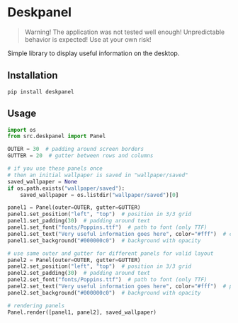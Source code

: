 # Deskpanel

> Warning! The application was not tested well enough! Unpredictable behavior is expected! Use at your own risk!

Simple library to display useful information on the desktop.

## Installation

```commandline
pip install deskpanel
```

## Usage

```python
import os
from src.deskpanel import Panel

OUTER = 30  # padding around screen borders
GUTTER = 20  # gutter between rows and columns

# if you use these panels once 
# then an initial wallpaper is saved in "wallpaper/saved"
saved_wallpaper = None
if os.path.exists("wallpaper/saved"):
    saved_wallpaper = os.listdir("wallpaper/saved")[0]

panel1 = Panel(outer=OUTER, gutter=GUTTER)
panel1.set_position("left", "top")  # position in 3/3 grid
panel1.set_padding(30)  # padding around text
panel1.set_font("fonts/Poppins.ttf")  # path to font (only TTF)
panel1.set_text("Very useful information goes here", color="#fff")  # content
panel1.set_background("#000000c0")  # background with opacity

# use same outer and gutter for different panels for valid layout
panel2 = Panel(outer=OUTER, gutter=GUTTER)
panel2.set_position("left", "top")  # position in 3/3 grid
panel2.set_padding(30)  # padding around text
panel2.set_font("fonts/Poppins.ttf")  # path to font (only TTF)
panel2.set_text("Very useful information goes here", color="#fff")  # panel content
panel2.set_background("#000000c0")  # background with opacity

# rendering panels
Panel.render([panel1, panel2], saved_wallpaper)
```

